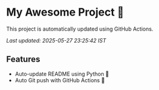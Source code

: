# My Awesome Project 🚀

This project is automatically updated using GitHub Actions.

_Last updated: 2025-05-27 23:25:42 IST_

## Features
- Auto-update README using Python 🐍
- Auto Git push with GitHub Actions 🤖
